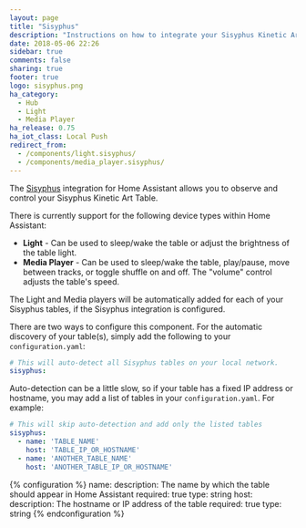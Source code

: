 ```yaml
---
layout: page
title: "Sisyphus"
description: "Instructions on how to integrate your Sisyphus Kinetic Art Table within Home Assistant."
date: 2018-05-06 22:26
sidebar: true
comments: false
sharing: true
footer: true
logo: sisyphus.png
ha_category:
  - Hub
  - Light
  - Media Player
ha_release: 0.75
ha_iot_class: Local Push
redirect_from:
  - /components/light.sisyphus/
  - /components/media_player.sisyphus/
---
```


The [Sisyphus](https://sisyphus-industries.com/) integration for Home Assistant allows you to observe and control your Sisyphus Kinetic Art Table.

There is currently support for the following device types within Home Assistant:

- **Light** - Can be used to sleep/wake the table or adjust the brightness of the table light.
- **Media Player** - Can be used to sleep/wake the table, play/pause, move between tracks, or toggle shuffle on and off. The "volume" control adjusts the table's speed.

The Light and Media players will be automatically added for each of your Sisyphus tables, if the Sisyphus integration is configured.

There are two ways to configure this component. For the automatic discovery of your table(s), simply add the following to your `configuration.yaml`:

```yaml
# This will auto-detect all Sisyphus tables on your local network.
sisyphus:
```

Auto-detection can be a little slow, so if your table has a fixed IP address or hostname, you may add a list of tables in your `configuration.yaml`. For example:

```yaml
# This will skip auto-detection and add only the listed tables
sisyphus:
  - name: 'TABLE_NAME'
    host: 'TABLE_IP_OR_HOSTNAME'
  - name: 'ANOTHER_TABLE_NAME'
    host: 'ANOTHER_TABLE_IP_OR_HOSTNAME'
```

{% configuration %}
name:
  description: The name by which the table should appear in Home Assistant
  required: true
  type: string
host:
  description: The hostname or IP address of the table
  required: true
  type: string
{% endconfiguration %}
